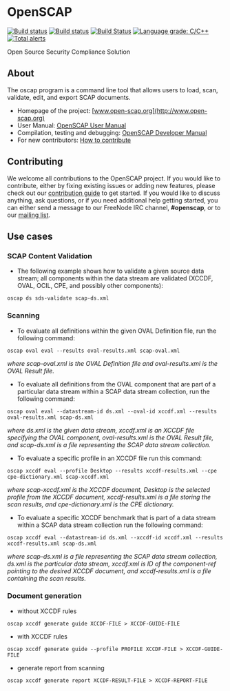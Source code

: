 # OpenSCAP

[![Build status](https://github.com/OpenSCAP/openscap/workflows/CI/badge.svg)](https://github.com/OpenSCAP/openscap/actions)
[![Build status](https://ci.appveyor.com/api/projects/status/3o5fnld1m98bo0so/branch/maint-1.3?svg=true)](https://ci.appveyor.com/project/OpenSCAP/openscap)
[![Build Status](https://travis-ci.org/OpenSCAP/openscap.svg?branch=maint-1.3)](https://travis-ci.org/OpenSCAP/openscap)
[![Language grade: C/C++](https://img.shields.io/lgtm/grade/cpp/g/OpenSCAP/openscap.svg?logo=lgtm&logoWidth=18)](https://lgtm.com/projects/g/OpenSCAP/openscap/context:cpp)
[![Total alerts](https://img.shields.io/lgtm/alerts/g/OpenSCAP/openscap.svg?logo=lgtm&logoWidth=18)](https://lgtm.com/projects/g/OpenSCAP/openscap/alerts/)

Open Source Security Compliance Solution

## About

The oscap program is a command line tool that allows users to load, scan,
validate, edit, and export SCAP documents.

 * Homepage of the project: [www.open-scap.org](http://www.open-scap.org)
 * User Manual: [OpenSCAP User Manual](docs/manual/manual.adoc)
 * Compilation, testing and debugging: [OpenSCAP Developer Manual](docs/developer/developer.adoc)
 * For new contributors: [How to contribute](docs/contribute/contribute.adoc)

## Contributing

We welcome all contributions to the OpenSCAP project. If you would like to contribute, either by fixing existing issues or adding new features, please check out our [contribution guide](docs/contribute/contribute.adoc) to get started. If you would like to discuss anything, ask questions, or if you need additional help getting started, you can either send a message to our FreeNode IRC channel, **#openscap**, or to our [mailing list](https://www.redhat.com/mailman/listinfo/open-scap-list).


## Use cases

### SCAP Content Validation

 * The following example shows how to validate a given source data stream; all components within the data stream are validated (XCCDF, OVAL, OCIL, CPE, and possibly other components):
```
oscap ds sds-validate scap-ds.xml
```


### Scanning

 * To evaluate all definitions within the given OVAL Definition file, run the following command:
```
oscap oval eval --results oval-results.xml scap-oval.xml
```
*where scap-oval.xml is the OVAL Definition file and oval-results.xml is the OVAL Result file.*

 * To evaluate all definitions from the OVAL component that are part of a particular data stream within a SCAP data stream collection, run the following command:
```
oscap oval eval --datastream-id ds.xml --oval-id xccdf.xml --results oval-results.xml scap-ds.xml
```
*where ds.xml is the given data stream, xccdf.xml is an XCCDF file specifying the OVAL component, oval-results.xml is the OVAL Result file, and scap-ds.xml is a file representing the SCAP data stream collection.*

 * To evaluate a specific profile in an XCCDF file run this command:
```
oscap xccdf eval --profile Desktop --results xccdf-results.xml --cpe cpe-dictionary.xml scap-xccdf.xml
```
*where scap-xccdf.xml is the XCCDF document, Desktop is the selected profile from the XCCDF document, xccdf-results.xml is a file storing the scan results, and cpe-dictionary.xml is the CPE dictionary.*

 * To evaluate a specific XCCDF benchmark that is part of a data stream within a SCAP data stream collection run the following command:
```
oscap xccdf eval --datastream-id ds.xml --xccdf-id xccdf.xml --results xccdf-results.xml scap-ds.xml
```
*where scap-ds.xml is a file representing the SCAP data stream collection, ds.xml is the particular data stream, xccdf.xml is ID of the component-ref pointing to the desired XCCDF document, and xccdf-results.xml is a file containing the scan results.*


### Document generation

 * without XCCDF rules
```
oscap xccdf generate guide XCCDF-FILE > XCCDF-GUIDE-FILE
```

 * with XCCDF rules
```
oscap xccdf generate guide --profile PROFILE XCCDF-FILE > XCCDF-GUIDE-FILE
```

 *  generate report from scanning
```
oscap xccdf generate report XCCDF-RESULT-FILE > XCCDF-REPORT-FILE
```
